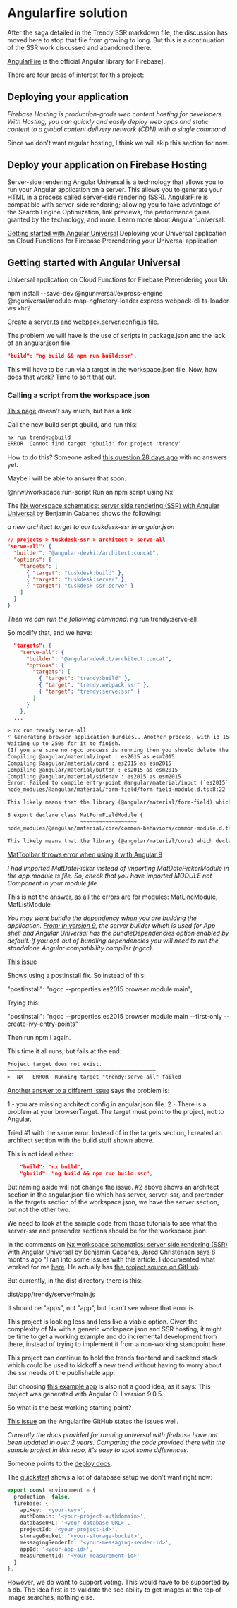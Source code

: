 # Angularfire solution

After the saga detailed in the Trendy SSR markdown file, the discussion has moved here to stop that file from growing to long.  But this is a continuation of the SSR work discussed and abandoned there.

[AngularFire](https://github.com/angular/angularfire) is the official Angular library for Firebase].

There are four areas of interest for this project:

## Deploying your application

*Firebase Hosting is production-grade web content hosting for developers. With Hosting, you can quickly and easily deploy web apps and static content to a global content delivery network (CDN) with a single command.*

Since we don't want regular hosting, I think we will skip this section for now.

## Deploy your application on Firebase Hosting

Server-side rendering
Angular Universal is a technology that allows you to run your Angular application on a server. This allows you to generate your HTML in a process called server-side rendering (SSR). AngularFire is compatible with server-side rendering; allowing you to take advantage of the Search Engine Optimization, link previews, the performance gains granted by the technology, and more. Learn more about Angular Universal.

[Getting started with Angular Universal](https://github.com/angular/angularfire/blob/master/docs/universal/getting-started.md)
Deploying your Universal application on Cloud Functions for Firebase
Prerendering your Universal application

## Getting started with Angular Universal

 Universal application on Cloud Functions for Firebase
Prerendering your Un

npm install --save-dev @nguniversal/express-engine @nguniversal/module-map-ngfactory-loader express webpack-cli ts-loader ws xhr2

Create a server.ts and webpack.server.config.js file.

The problem we will have is the use of scripts in package.json and the lack of an angular.json file.

```json
"build": "ng build && npm run build:ssr",
```

This will have to be run via a target in the workspace.json file.  Now, how does that work?  Time to sort that out.

### Calling a script from the workspace.json

[This page](https://nx.dev/latest/node/workspace/run-script) doesn't say much, but has a link 

Call the new build script gbuild, and run this:

```txt
nx run trendy:gbuild
ERROR  Cannot find target 'gbuild' for project 'trendy'
```

How to do this?  Someone asked [this question 28 days ago](https://stackoverflow.com/questions/68815938/angular-nrwl-nx-how-to-run-additional-custom-build-scripts-on-a-ui-library) with no answers yet.

Maybe I will be able to answer that soon.

@nrwl/workspace:run-script
Run an npm script using Nx

The [Nx workspace schematics: server side rendering (SSR) with Angular Universal](
https://blog.nrwl.io/nx-workspace-schematics-server-side-rendering-ssr-with-angular-universal-afc04ead55) by Benjamin Cabanes shows the following:

*a new architect target to our tuskdesk-ssr in angular.json*

```json
// projects > tuskdesk-ssr > architect > serve-all
"serve-all": {
  "builder": "@angular-devkit/architect:concat",
  "options": { 
    "targets": [
      { "target": "tuskdesk:build" },
      { "target": "tuskdesk:server" },
      { "target": "tuskdesk-ssr:serve" }
    ]
  }
}
```

*Then we can run the following command:* ng run trendy:serve-all

So modify that, and we have:

```json
  "targets": {
    "serve-all": {
      "builder": "@angular-devkit/architect:concat",
      "options": {
        "targets": [
          { "target": "trendy:build" },
          { "target": "trendy:webpack:ssr" },
          { "target": "trendy:serve:ssr" }
        ]
      }
    },
  ...
```

```txt
> nx run trendy:serve-all 
⠋ Generating browser application bundles...Another process, with id 15836, is currently running ngcc.
Waiting up to 250s for it to finish.
(If you are sure no ngcc process is running then you should delete the lock-file at C:/Users/timof/repos/timofeysie/satisfactory/node_modules/@angular/compiler-cli/ngcc/__ngcc_lock_file__.)
Compiling @angular/material/input : es2015 as esm2015
Compiling @angular/material/card : es2015 as esm2015
Compiling @angular/material/button : es2015 as esm2015
Compiling @angular/material/sidenav : es2015 as esm2015
Error: Failed to compile entry-point @angular/material/input (`es2015` as esm2015) due to compilation errors:
node_modules/@angular/material/form-field/form-field-module.d.ts:8:22 - error NG6002: Appears in the NgModule.imports of MatInputModule, but could not be resolved to an NgModule class.

This likely means that the library (@angular/material/form-field) which declares MatFormFieldModule has not been processed correctly by ngcc, or is not compatible with Angular Ivy. Check if a newer version of the library is available, and update if so. Also consider checking with the library's authors to see if the library is expected to be compatible with Ivy.

8 export declare class MatFormFieldModule {
                       ~~~~~~~~~~~~~~~~~~
node_modules/@angular/material/core/common-behaviors/common-module.d.ts:31:22 - error NG6002: Appears in the NgModule.imports of MatInputModule, but could not be resolved to an NgModule class.

This likely means that the library (@angular/material/core) which declares MatCommonModule has not been processed correctly by ngcc, or is not compatible with Angular Ivy. Check if a newer version of the library is available, and update if so. Also consider checking with the library's authors to see if the library is expected to be compatible with Ivy.
```

[MatToolbar throws error when using it with Angular 9](https://stackoverflow.com/questions/61079125/mattoolbar-throws-error-when-using-it-with-angular-9)

*I had imported MatDatePicker instead of importing MatDatePickerModule in the app.module.ts file. So, check that you have imported MODULE not Component in your module file.*

This is not the answer, as all the errors are for modules: MatLineModule, MatListModule

*You may want bundle the dependency when you are building the application. [From: In version 9](https://angular.io/guide/ivy#speeding-up-ngcc-compilation), the server builder which is used for App shell and Angular Universal has the bundleDependencies option enabled by default. If you opt-out of bundling dependencies you will need to run the standalone Angular compatibility compiler (ngcc).*

[This issue](https://stackoverflow.com/questions/62445723/matcheckbox-has-not-been-processed-correctly-by-ngcc-or-is-not-compatible-with)

Shows using a postinstall fix.  So instead of this:

"postinstall": "ngcc --properties es2015 browser module main",

Trying this:

"postinstall": "ngcc --properties es2015 browser module main --first-only --create-ivy-entry-points"

Then run npm i again.

This time it all runs, but fails at the end:

```txt
Project target does not exist.
———————————————————————————————————————————————
>  NX   ERROR  Running target "trendy:serve-all" failed
```

[Another answer to a different issue](https://stackoverflow.com/questions/57111480/angular8-ng-run-project-target-does-not-exist-when-using-i18n) says the problem is:

1 - you are missing architect config in angular.json file.
2 - There is a problem at your browserTarget. The target must point to the project, not to Angular.

Tried #1 with the same error.  Instead of in the targets section, I created an architect section with the build stuff shown above.

This is not ideal either:

```json
    "build": "nx build",
    "gbuild": "ng build && npm run build:ssr",
```

But naming aside will not change the issue.  #2 above shows an architect section in the angular.json file which has server, server-ssr, and prerender.  In the targets section of the workspace.json, we have the server section, but not the other two.

We need to look at the sample code from those tutorials to see what the server-ssr and prerender sections should be for the workspace.json.

In the comments on [Nx workspace schematics: server side rendering (SSR) with Angular Universal](
https://blog.nrwl.io/nx-workspace-schematics-server-side-rendering-ssr-with-angular-universal-afc04ead55) by Benjamin Cabanes, Jared Christensen says 8 months ago "I ran into some issues with this article. I documented what worked for me [here](https://jareddesign.medium.com/angular-universal-server-side-rendering-ssr-in-nrwl-nx-fdb94d7953e).  He actually has [the project source on GitHub](https://github.com/jared-christensen/nx-angular-universal).

But currently, in the dist directory there is this:

dist/app/trendy/server/main.js

It should be "apps", not "app", but I can't see where that error is.

This project is looking less and less like a viable option.  Given the complexity of Nx with a generic workspace.json and SSR hosting, it might be time to get a working example and do incremental development from there, instead of trying to implement it from a non-working standpoint here.

This project can continue to hold the trends frontend and backend stack which could be used to kickoff a new trend without having to worry about the ssr needs ot the publishable app.

But choosing [this example app](https://github.com/angular/angularfire/tree/master/samples/compat) is also not a good idea, as it says: This project was generated with Angular CLI version 9.0.5.

So what is the best working starting point?

[This issue](https://github.com/angular/angularfire/issues/2730) on the Angularfire GitHub states the issues well.

*Currently the docs provided for running universal with firebase have not been updated in over 2 years. Comparing the code provided there with the sample project in this repo, it's easy to spot some differences.*

Someone points to the [deploy docs](https://github.com/angular/angularfire/blob/master/docs/deploy/getting-started.md).

The [quickstart](https://github.com/angular/angularfire/blob/master/docs/install-and-setup.md) shows a lot of database setup we don't want right now:

```ts
export const environment = {
  production: false,
  firebase: {
    apiKey: '<your-key>',
    authDomain: '<your-project-authdomain>',
    databaseURL: '<your-database-URL>',
    projectId: '<your-project-id>',
    storageBucket: '<your-storage-bucket>',
    messagingSenderId: '<your-messaging-sender-id>',
    appId: '<your-app-id>',
    measurementId: '<your-measurement-id>'
  }
};
```

However, we do want to support voting.  This would have to be supported by a db.  The idea first is to validate the seo ability to get images at the top of image searches, nothing else.
